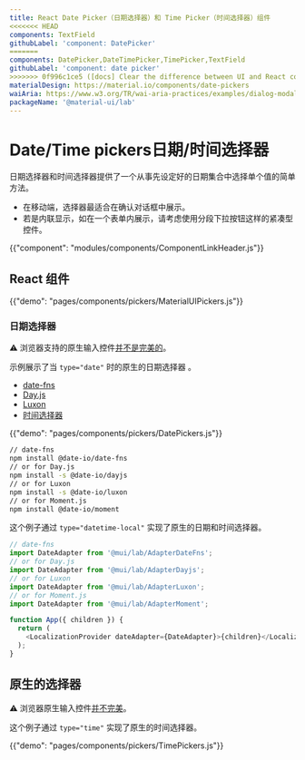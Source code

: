```yaml
---
title: React Date Picker（日期选择器）和 Time Picker（时间选择器）组件
<<<<<<< HEAD
components: TextField
githubLabel: 'component: DatePicker'
=======
components: DatePicker,DateTimePicker,TimePicker,TextField
githubLabel: 'component: date picker'
>>>>>>> 0f996c1ce5 ([docs] Clear the difference between UI and React components)
materialDesign: https://material.io/components/date-pickers
waiAria: https://www.w3.org/TR/wai-aria-practices/examples/dialog-modal/datepicker-dialog.html
packageName: '@material-ui/lab'
---
```


# Date/Time pickers日期/时间选择器

<p class="description">日期选择器和时间选择器提供了一个从事先设定好的日期集合中选择单个值的简单方法。</p>

- 在移动端，选择器最适合在确认对话框中展示。
- 若是内联显示，如在一个表单内展示，请考虑使用分段下拉按钮这样的紧凑型控件。

{{"component": "modules/components/ComponentLinkHeader.js"}}

## React 组件

{{"demo": "pages/components/pickers/MaterialUIPickers.js"}}

### 日期选择器

⚠️ 浏览器支持的原生输入控件[并不是完美的](https://caniuse.com/#feat=input-datetime)。

示例展示了当 `type="date"` 时的原生的日期选择器 。

- [date-fns](https://date-fns.org/)
- [Day.js](https://day.js.org/)
- [Luxon](https://moment.github.io/luxon/#/)
- [时间选择器](https://momentjs.com/)

{{"demo": "pages/components/pickers/DatePickers.js"}}

```sh
// date-fns
npm install @date-io/date-fns
// or for Day.js
npm install -s @date-io/dayjs
// or for Luxon
npm install -s @date-io/luxon
// or for Moment.js
npm install @date-io/moment
```

这个例子通过 `type="datetime-local"` 实现了原生的日期和时间选择器。

```js
// date-fns
import DateAdapter from '@mui/lab/AdapterDateFns';
// or for Day.js
import DateAdapter from '@mui/lab/AdapterDayjs';
// or for Luxon
import DateAdapter from '@mui/lab/AdapterLuxon';
// or for Moment.js
import DateAdapter from '@mui/lab/AdapterMoment';

function App({ children }) {
  return (
    <LocalizationProvider dateAdapter={DateAdapter}>{children}</LocalizationProvider>
  );
}
```

## 原生的选择器

⚠️ 浏览器原生输入控件[并不完美](https://caniuse.com/#feat=input-datetime)。

这个例子通过 `type="time"` 实现了原生的时间选择器。

{{"demo": "pages/components/pickers/TimePickers.js"}}
